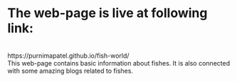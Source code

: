 # The web-page is live at following link:
<br>
https://purnimapatel.github.io/fish-world/
<br>
This web-page contains basic information about fishes. It is also connected with some amazing blogs related to fishes.
<br>

